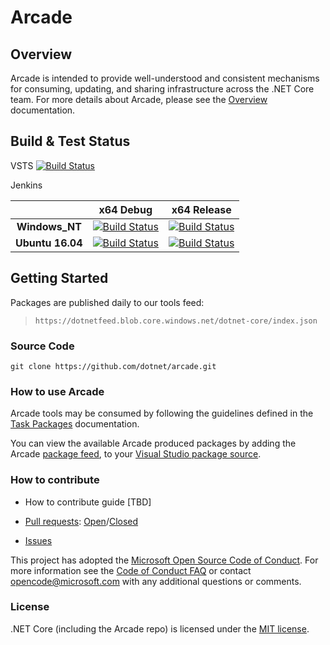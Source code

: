 # Arcade

## Overview

Arcade is intended to provide well-understood and consistent mechanisms for consuming, updating, and sharing infrastructure across the .NET Core team. For more details about Arcade, please see the [Overview](./Documentation/Overview.md) documentation.

## Build & Test Status

VSTS [![Build Status](https://dotnet.visualstudio.com/_apis/public/build/definitions/9ee6d478-d288-47f7-aacc-f6e6d082ae6d/17/badge
)](https://dotnet.visualstudio.com/public/_build/index?definitionId=17&branchName=master)

Jenkins

|    | x64 Debug|x64 Release|
|:--:|:--:|:--:|
|**Windows_NT**|[![Build Status](https://ci.dot.net/job/dotnet_arcade/job/master/job/Windows_NT_Debug/badge/icon)](https://ci.dot.net/job/dotnet_arcade/job/master/job/Windows_NT_Debug/)|[![Build Status](https://ci.dot.net/job/dotnet_arcade/job/master/job/Windows_NT_Release/badge/icon)](https://ci.dot.net/job/dotnet_arcade/job/master/job/Windows_NT_Release/)|
|**Ubuntu 16.04**|[![Build Status](https://ci.dot.net/job/dotnet_arcade/job/master/job/Ubuntu16.04_Debug/badge/icon)](https://ci.dot.net/job/dotnet_arcade/job/master/job/Ubuntu16.04_Debug/)|[![Build Status](https://ci.dot.net/job/dotnet_arcade/job/master/job/Ubuntu16.04_Release/badge/icon)](https://ci.dot.net/job/dotnet_arcade/job/master/job/Ubuntu16.04_Release/)|

## Getting Started

Packages are published daily to our tools feed:

> `https://dotnetfeed.blob.core.windows.net/dotnet-core/index.json`

### Source Code

`git clone https://github.com/dotnet/arcade.git`

### How to use Arcade

Arcade tools may be consumed by following the guidelines defined in the [Task Packages](./Documentation/TaskPackages.md) documentation.

You can view the available Arcade produced packages by adding the Arcade [package feed](#getting-started), to your [Visual Studio package source](https://docs.microsoft.com/en-us/nuget/tools/package-manager-ui).

### How to contribute

- How to contribute guide [TBD]

- [Pull requests](https://github.com/dotnet/arcade/pulls): [Open](https://github.com/dotnet/arcade/pulls?q=is%3Aopen+is%3Apr)/[Closed](https://github.com/dotnet/arcade/pulls?q=is%3Apr+is%3Aclosed)

- [Issues](https://github.com/dotnet/arcade/issues)

This project has adopted the [Microsoft Open Source Code of Conduct](https://opensource.microsoft.com/codeofconduct/).  For more information see the [Code of Conduct FAQ](https://opensource.microsoft.com/codeofconduct/faq/) or contact [opencode@microsoft.com](mailto:opencode@microsoft.com) with any additional questions or comments.

### License

.NET Core (including the Arcade repo) is licensed under the [MIT license](LICENSE.TXT). 
